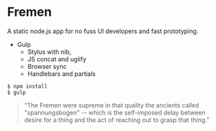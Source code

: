 # Fremen

A static node.js app for no fuss UI developers and fast prototyping.

- Gulp
  - Stylus with nib,
  - JS concat and uglify
  - Browser sync
  - Handlebars and partials

```
$ npm install
$ gulp
```

> “The Fremen were supreme in that quality the ancients called "spannungsbogen" -- which is the self-imposed delay between desire for a thing and the act of reaching out to grasp that thing.”
